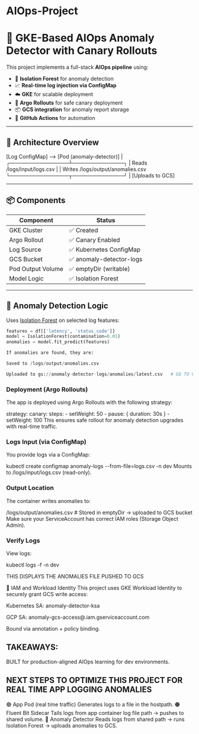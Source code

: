# AIOps-Project

# 🧠 GKE-Based AIOps Anomaly Detector with Canary Rollouts

This project implements a full-stack **AIOps pipeline** using:

- 🧪 **Isolation Forest** for anomaly detection
- 📈 **Real-time log injection via ConfigMap**
- ☁️ **GKE** for scalable deployment
- 🔁 **Argo Rollouts** for safe canary deployment
- 📦 **GCS integration** for anomaly report storage
- 🚀 **GitHub Actions** for automation

---

## 📌 Architecture Overview

[Log ConfigMap] --> [Pod (anomaly-detector)]
|
┌────────────────┴──────────────┐
| Reads /logs/input/logs.csv |
| Writes /logs/output/anomalies.csv
└────────────────┬──────────────┘
|
[Uploads to GCS]



---

## 📦 Components

| Component              | Status                  |
|------------------------|--------------------------|
| GKE Cluster            | ✅ Created               |
| Argo Rollout           | ✅ Canary Enabled        |
| Log Source             | ✅ Kubernetes ConfigMap  |
| GCS Bucket             | ✅ anomaly-detector-logs |
| Pod Output Volume      | ✅ emptyDir (writable)   |
| Model Logic            | ✅ Isolation Forest      |

---

## 🧠 Anomaly Detection Logic

Uses [Isolation Forest](https://scikit-learn.org/stable/modules/generated/sklearn.ensemble.IsolationForest.html) on selected log features:

```python
features = df[['latency', 'status_code']]
model = IsolationForest(contamination=0.01)
anomalies = model.fit_predict(features)

If anomalies are found, they are:

Saved to /logs/output/anomalies.csv

Uploaded to gs://anomaly-detector-logs/anomalies/latest.csv   # GO TO GCS AND DOWNLOAD THE CSV FILE TO CHECK THE ANOMALIES.

```
### Deployment (Argo Rollouts)
The app is deployed using Argo Rollouts with the following strategy:

strategy:
  canary:
    steps:
    - setWeight: 50
    - pause: { duration: 30s }
    - setWeight: 100
This ensures safe rollout for anomaly detection upgrades with real-time traffic.

### Logs Input (via ConfigMap)
You provide logs via a ConfigMap:

kubectl create configmap anomaly-logs --from-file=logs.csv -n dev
Mounts to /logs/input/logs.csv (read-only).

### Output Location
The container writes anomalies to:

/logs/output/anomalies.csv  # Stored in emptyDir
→ uploaded to GCS bucket
Make sure your ServiceAccount has correct IAM roles (Storage Object Admin).

### Verify Logs 
View logs:

kubectl logs -f <pod-name> -n dev

THIS DISPLAYS THE ANOMALIES FILE PUSHED TO GCS

🔐 IAM and Workload Identity
This project uses GKE Workload Identity to securely grant GCS write access:

Kubernetes SA: anomaly-detector-ksa

GCP SA: anomaly-gcs-access@<project>.iam.gserviceaccount.com

Bound via annotation + policy binding.

## TAKEAWAYS:
BUILT for production-aligned AIOps learning for dev environments.

## NEXT STEPS TO OPTIMIZE THIS PROJECT FOR REAL TIME APP LOGGING ANOMALIES 

🟢 App Pod (real time traffic)	Generates logs to a file in the hostpath.
🟠 Fluent Bit Sidecar	Tails logs from app container log file path → pushes to shared volume.
🔵 Anomaly Detector	Reads logs from shared path → runs Isolation Forest → uploads anomalies to GCS.

